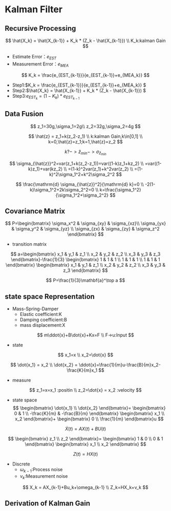 # Kalman Filter

## Recursive Processing

$$
\hat{X_k} = \hat{X_{k-1}} + K_k * (Z_k - \hat{X_{k-1}}) \\
K_k:kalman Gain
$$

* Estimate Error：$e_{EST}$
* Measurement Error：$e_{MEA}$

$$
K_k = \frac{e_{EST_{k-1}}}{e_{EST_{k-1}}+e_{MEA_k}}
$$


* Step1:$K_k = \frac{e_{EST_{k-1}}}{e_{EST_{k-1}}+e_{MEA_k}} $
* Step2:$\hat{X_k} = \hat{X_{k-1}} + K_k * (Z_k - \hat{X_{k-1}}) $
* Step3:$e_{EST_{k}} = (1 - K_k) * e_{EST_{k-1}}$

## Data Fusion

$$
z_1=30g,\sigma_1=2g\\
z_2=32g,\sigma_2=4g
$$

$$
\hat{z} = z_1+k(z_2-z_1) \\
k:kalman Gain,k\in[0,1] \\
k=0,\hat{z}=z_1;k=1,\hat{z}=z_2
$$

$$
k?->\hat{z}_{min}->\sigma_{\hat{z}_{min}}
$$

$$
\sigma_{\hat{z}}^2=var(z_1+k(z_2-z_1))=var((1-k)z_1+kz_2) \\
=var((1-k)z_1)+var(kz_2) \\
=(1-k)^2var(z_1)+k^2var(z_2) \\
=(1-k)^2\sigma_1^2+k^2\sigma_2^2
$$

$$
\frac{\mathrm{d} \sigma_{\hat{z}}^2}{\mathrm{d} k}=0 \\
-2(1-k)\sigma_1^2+2k\sigma_2^2=0 \\
k=\frac{\sigma_1^2}{\sigma_1^2+\sigma_2^2}
$$

## Covariance Matrix

$$
P=\begin{bmatrix}
 \sigma_x^2  & \sigma_{xy}  & \sigma_{xz}\\
 \sigma_{yx} & \sigma_y^2   & \sigma_{yz} \\
 \sigma_{zx} & \sigma_{zy}  & \sigma_z^2
\end{bmatrix}
$$

* transition matrix

$$
a=\begin{bmatrix}
  x_1 & y_1  & z_1 \\
  x_2 & y_2  & z_2 \\
  x_3 & y_3  & z_3
\end{bmatrix}-\frac{1}{3}
\begin{bmatrix}
  1 & 1  & 1 \\
  1 & 1  & 1 \\
  1 & 1  & 1
\end{bmatrix}
\begin{bmatrix}
  x_1 & y_1  & z_1 \\
  x_2 & y_2  & z_2 \\
  x_3 & y_3  & z_3
\end{bmatrix}
$$

$$
P=\frac{1}{3}\mathbf{a}^\top a
$$

## state space Representation

* Mass-Spring-Damper
	* Elastic coefficient:K
	* Damping coefficient:B
	* mass displacement:X

$$
m\ddot{x}+B\dot{x}+Kx=F \\
F->u:Input
$$

* state

$$
x_1=x \\
x_2=\dot{x}
$$

$$
\dot{x_1} = x_2 \\
\dot{x_2} = \ddot{x}=\frac{1}{m}u-\frac{B}{m}x_2-\frac{K}{m}x_1
$$

* measure

$$
z_1=x=x_1 :positin \\
z_2=\dot{x} = x_2 :velocity
$$

* state space
$$
\begin{bmatrix}
  \dot{x_1}  \\
  \dot{x_2} 
\end{bmatrix}=
\begin{bmatrix}
   0 & 1 \\
   -\frac{K}{m} & -\frac{B}{m}
\end{bmatrix}
\begin{bmatrix}
  x_1  \\
  x_2 
\end{bmatrix}+
\begin{bmatrix}
  0  \\
  \frac{1}{m} 
\end{bmatrix}u 
$$

$$
\dot{X}(t)=AX(t)+BU(t)
$$

$$
\begin{bmatrix}
  z_1  \\
  z_2 
\end{bmatrix}=
\begin{bmatrix}
   1 & 0 \\
   0 & 1
\end{bmatrix}
\begin{bmatrix}
  x_1  \\
  x_2 
\end{bmatrix}
$$

$$
Z(t)=HX(t)
$$

* Discrete
	* $\omega_{k-1}$:Process noise
	* $v_k$:Measurement noise

$$
X_k = AX_{k-1}+Bu_k+\omega_{k-1} \\
Z_k=HX_k+v_k
$$

## Derivation of Kalman Gain